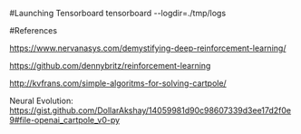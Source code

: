 
#Launching Tensorboard
tensorboard --logdir=./tmp/logs

#References

https://www.nervanasys.com/demystifying-deep-reinforcement-learning/

https://github.com/dennybritz/reinforcement-learning

http://kvfrans.com/simple-algoritms-for-solving-cartpole/

Neural Evolution:
https://gist.github.com/DollarAkshay/14059981d90c98607339d3ee17d2f0e9#file-openai_cartpole_v0-py
